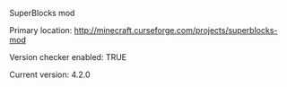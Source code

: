 SuperBlocks mod

Primary location: http://minecraft.curseforge.com/projects/superblocks-mod

Version checker enabled: TRUE

Current version: 4.2.0
